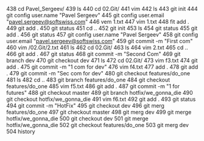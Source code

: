   438  cd Pavel_Sergeev/
  439  ls
  440  cd 02.Git/
  441  vim
  442  ls
  443  git init
  444  git config user.name "Pavel Sergeev"
  445  git config user.email "pavel.sergeev@softswiss.com"
  446  vem 1.txt
  447  vim 1.txt
  448  fit add .
  449  git add .
  450  git status
  451  cd ..
  452  git init
  453  ls
  454  git status
  455  git add .
  456  git status
  457  git config user.name "Pavel Sergeev"
  458  git config user.email "pavel.sergeev@softswiss.com"
  459  git commit -m "First com"
  460  vim /02.Git/2.txt
  461  ls
  462  cd 02.Git/
  463  ls
  464  vim 2.txt
  465  cd ..
  466  git add .
  467  git status
  468  git commit -m "Second Com"
  469  git branch dev
  470  git checkout dev
  471  ls
  472  cd 02.Git/
  473  vim f3.txt
  474  git add .
  475  git commit -m "1 com for dev"
  476  vim f4.txt
  477  add .
  478  git add .
  479  git commit -m "Sec com for dev"
  480  git checkout features/do_one
  481  ls
  482  cd ..
  483  git branch features/do_one
  484  git checkout features/do_one
  485  vim f5.txt
  486  git add .
  487  git commit -m "1 for futures"
  488  git checkout master
  489  git branch hotfix/we_gonna_die
  490  git checkout hotfix/we_gonna_die
  491  vim f6.txt
  492  git add .
  493  git status
  494  git commit -m "HotFix"
  495  git checkout dev
  496  git merg features/do_one
  497  git checkout master
  498  git merg dev
  499  git merge hotfix/we_gonna_die
  500  git checkout dev
  501  git merge hotfix/we_gonna_die
  502  git checkout features/do_one
  503  git merg dev
  504  history
  